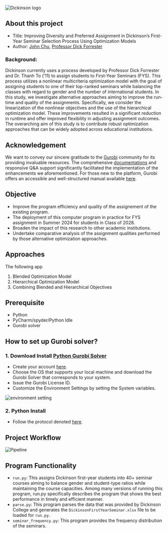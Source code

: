 ![Dickinson logo](https://github.com/JuheonChu/DickinsonFYSAssignment/assets/35699839/e00c566f-da16-4820-8645-5ec63394964d)

## About this project
- Title: Improving Diversity and Preferred Assignment in Dickinson’s First-Year Seminar Selection Process Using Optimization Models
- Author: [John Chu](https://www.linkedin.com/in/juheonchu/), [Professor Dick Forrester](https://www.dickinson.edu/dickforrester) 

### Background: 
Dickinson currently uses a process developed by Professor Dick Forrester and Dr. Thanh To (’11) to assign students to First-Year Seminars (FYS). This process utilizes a nonlinear multicriteria optimization model with the goal of assigning students to one of their top-ranked seminars while balancing the classes with regard to gender and the number of international students. In this study, we investigate alternative approaches aiming to improve the run-time and quality of the assignments. Specifically, we consider the linearization of the nonlinear objectives and the use of the hierarchical optimization model. These improvements resulted in a significant reduction in runtime and offer improved flexibility in adjusting assignment outcomes. The overarching aim of this study is to contribute robust optimization approaches that can be widely adopted across educational institutions.

## Acknowledgement
We want to convey our sincere gratitude to the [Gurobi](https://support.gurobi.com/hc/en-us) community for its providing invaluable resources. The comprehensive [documentations](https://www.gurobi.com/documentation/10.0/refman/working_with_multiple_obje.html) and responsive Q&A support significantly facilitated the implementation of the enhancements we aforementioned. For those new to the platform, Gurobi offers an accessible and well-structured manual available [here](https://www.gurobi.com/documentation/10.0/refman/working_with_multiple_obje.html).

## Objective
- Improve the program efficiency and quality of the assignement of the existing program.
- The deployment of this computer program in practice for FYS assignment in Summer 2024 for students in Class of 2028.
- Broaden the impact of this research to other academic institutions.
- Undertake comparative analysis of the assignment qualities performed by those alternative optimization approaches.

## Approaches 
The following app
1. Blended Optimization Model
2. Hierarchical Optimization Model
3. Combining Blended and Hierarchical Objectives

## Prerequisite
 - Python
 - PyCharm/spyder/Python Idle
 - Gurobi solver

## How to set up Gurobi solver?

### 1. Download Install [Python Gurobi Solver](https://www.gurobi.com/downloads/gurobi-software/)

- Create your account [here](https://portal.gurobi.com/iam/login/).
- Choose the OS that supports your local machine and download the Gurobi Solver that corresponds to your system.
- Issue the Gurobi License ID. 
- Customize the Environment Settings by setting the System variables.

![environment setting](https://user-images.githubusercontent.com/35699839/201580110-9a733a25-05d4-4240-a7f1-f336c2e76b5a.png)

### 2. Python Install
- Follow the protocol denoted [here](https://support.gurobi.com/hc/en-us/articles/360044290292-How-do-I-install-Gurobi-for-Python-).

## Project Workflow
![Pipeline](https://github.com/JuheonChu/DickinsonFYSAssignment/assets/35699839/a837f135-74ab-4f91-9207-68238480e0e8)


## Program Functionality
  
  - `run.py`: This assigns Dickinson first-year students into 40+ seminar courses aiming to balance gender and student-type ratios while maintaining the course capacities. Among many versions of running this program, run.py specifically describes the program that shows the best performance in timely and efficient manner.
  - `parse.py`: This program parses the data that was provided by Dickinson College and generates the `DickinsonFirstYearSeminar.xlsx` file to be loaded for `run.py`.
  - `seminar_frequency.py`: This program provides the frequency distribution of the seminars. 
 


